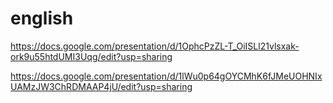 # english

https://docs.google.com/presentation/d/1OphcPzZL-T_OiISLl21vlsxak-ork9u55htdUMI3Uqg/edit?usp=sharing


https://docs.google.com/presentation/d/1lWu0p64gOYCMhK6fJMeUOHNIxUAMzJW3ChRDMAAP4jU/edit?usp=sharing
